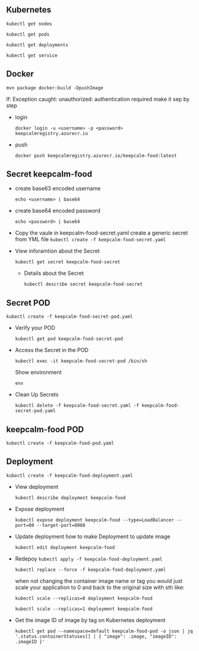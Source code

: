 Kubernetes
-

`kubectl get nodes`

`kubectl get pods`

`kubectl get deployments`

`kubectl get service`


Docker
-
`mvn package docker:build -DpushImage`

If: Exception caught: unauthorized: authentication required
make it sep by step

- login

    `docker login -u <username> -p <password> keepcalmregistry.azurecr.io`

- push

    `docker push keepcalmregistry.azurecr.io/keepcalm-food:latest`




Secret keepcalm-food
-
- create base63 encoded username

    `echo <username> | base64`

- create base64 encoded password

    `echo <password> | base64`

- Copy the vaule in keepcalm-food-secret.yaml create a generic secret from YML file
    `kubectl create -f keepcalm-food-secret.yaml`
 
- View inforamtion about the Secret
 
    `kubectl get secret keepcalm-food-secret`

    - Details about the Secret

        `kubectl describe secret keepcalm-food-secret`


Secret POD
-
`kubectl create -f keepcalm-food-secret-pod.yaml`

- Verify your POD

    `kubectl get pod keepcalm-food-secret-pod`

- Access the Secret in the POD

    `kubectl exec -it keepcalm-food-secret-pod /bin/sh`
    
    Show environment

    `env`

-  Clean Up Secrets

    `kubectl delete -f keepcalm-food-secret.yaml -f keepcalm-food-secret-pod.yaml`


keepcalm-food POD
-
`kubectl create -f keepcalm-food-pod.yaml`

Deployment 
-

`kubectl create -f keepcalm-food-deployment.yaml`

- View deployment

    `kubectl describe deployment keepcalm-food`

- Expose deployment

    `kubectl expose deployment keepcalm-food --type=LoadBalancer --port=80 --target-port=8080`


- Update deployment
    how to make Deployment to update image
    
    `kubectl edit deployment keepcalm-food`

    

- Redepoy
    `kubectl apply -f keepcalm-food-deployment.yaml`

    `kubectl replace --force -f keepcalm-food-deployment.yaml`
    
    when not changing the container image name or tag you would just scale your application to 0 and back to the original size with sth like:

    `kubectl scale --replicas=0 deployment keepcalm-food`

    `kubectl scale --replicas=1 deployment keepcalm-food`
 
- Get the image ID of image by tag on Kubernetes deployment

    `kubectl get pod --namespace=default keepcalm-food-pod -o json | jq '.status.containerStatuses[] | { "image": .image, "imageID": .imageID }'`


 







 


